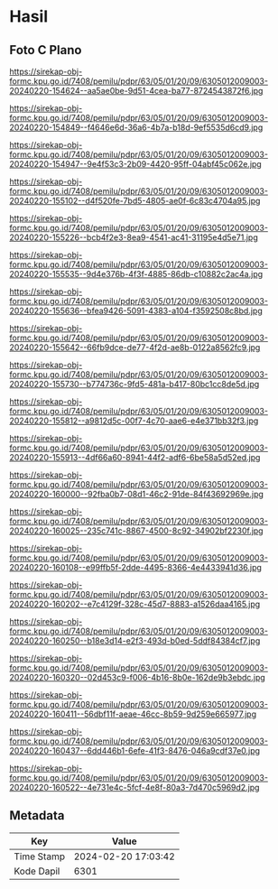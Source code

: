 # Hasil

## Foto C Plano

https://sirekap-obj-formc.kpu.go.id/7408/pemilu/pdpr/63/05/01/20/09/6305012009003-20240220-154624--aa5ae0be-9d51-4cea-ba77-8724543872f6.jpg

https://sirekap-obj-formc.kpu.go.id/7408/pemilu/pdpr/63/05/01/20/09/6305012009003-20240220-154849--f4646e6d-36a6-4b7a-b18d-9ef5535d6cd9.jpg

https://sirekap-obj-formc.kpu.go.id/7408/pemilu/pdpr/63/05/01/20/09/6305012009003-20240220-154947--9e4f53c3-2b09-4420-95ff-04abf45c062e.jpg

https://sirekap-obj-formc.kpu.go.id/7408/pemilu/pdpr/63/05/01/20/09/6305012009003-20240220-155102--d4f520fe-7bd5-4805-ae0f-6c83c4704a95.jpg

https://sirekap-obj-formc.kpu.go.id/7408/pemilu/pdpr/63/05/01/20/09/6305012009003-20240220-155226--bcb4f2e3-8ea9-4541-ac41-31195e4d5e71.jpg

https://sirekap-obj-formc.kpu.go.id/7408/pemilu/pdpr/63/05/01/20/09/6305012009003-20240220-155535--9d4e376b-4f3f-4885-86db-c10882c2ac4a.jpg

https://sirekap-obj-formc.kpu.go.id/7408/pemilu/pdpr/63/05/01/20/09/6305012009003-20240220-155636--bfea9426-5091-4383-a104-f3592508c8bd.jpg

https://sirekap-obj-formc.kpu.go.id/7408/pemilu/pdpr/63/05/01/20/09/6305012009003-20240220-155642--66fb9dce-de77-4f2d-ae8b-0122a8562fc9.jpg

https://sirekap-obj-formc.kpu.go.id/7408/pemilu/pdpr/63/05/01/20/09/6305012009003-20240220-155730--b774736c-9fd5-481a-b417-80bc1cc8de5d.jpg

https://sirekap-obj-formc.kpu.go.id/7408/pemilu/pdpr/63/05/01/20/09/6305012009003-20240220-155812--a9812d5c-00f7-4c70-aae6-e4e371bb32f3.jpg

https://sirekap-obj-formc.kpu.go.id/7408/pemilu/pdpr/63/05/01/20/09/6305012009003-20240220-155913--4df66a60-8941-44f2-adf6-6be58a5d52ed.jpg

https://sirekap-obj-formc.kpu.go.id/7408/pemilu/pdpr/63/05/01/20/09/6305012009003-20240220-160000--92fba0b7-08d1-46c2-91de-84f43692969e.jpg

https://sirekap-obj-formc.kpu.go.id/7408/pemilu/pdpr/63/05/01/20/09/6305012009003-20240220-160025--235c741c-8867-4500-8c92-34902bf2230f.jpg

https://sirekap-obj-formc.kpu.go.id/7408/pemilu/pdpr/63/05/01/20/09/6305012009003-20240220-160108--e99ffb5f-2dde-4495-8366-4e4433941d36.jpg

https://sirekap-obj-formc.kpu.go.id/7408/pemilu/pdpr/63/05/01/20/09/6305012009003-20240220-160202--e7c4129f-328c-45d7-8883-a1526daa4165.jpg

https://sirekap-obj-formc.kpu.go.id/7408/pemilu/pdpr/63/05/01/20/09/6305012009003-20240220-160250--b18e3d14-e2f3-493d-b0ed-5ddf84384cf7.jpg

https://sirekap-obj-formc.kpu.go.id/7408/pemilu/pdpr/63/05/01/20/09/6305012009003-20240220-160320--02d453c9-f006-4b16-8b0e-162de9b3ebdc.jpg

https://sirekap-obj-formc.kpu.go.id/7408/pemilu/pdpr/63/05/01/20/09/6305012009003-20240220-160411--56dbf11f-aeae-46cc-8b59-9d259e665977.jpg

https://sirekap-obj-formc.kpu.go.id/7408/pemilu/pdpr/63/05/01/20/09/6305012009003-20240220-160437--6dd446b1-6efe-41f3-8476-046a9cdf37e0.jpg

https://sirekap-obj-formc.kpu.go.id/7408/pemilu/pdpr/63/05/01/20/09/6305012009003-20240220-160522--4e731e4c-5fcf-4e8f-80a3-7d470c5969d2.jpg


## Metadata

| Key        | Value               |
| ---------- | ------------------- |
| Time Stamp | 2024-02-20 17:03:42 |
| Kode Dapil | 6301                |




